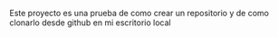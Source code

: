 Este proyecto es una prueba de como crear un repositorio y de como clonarlo desde github en mi escritorio local
